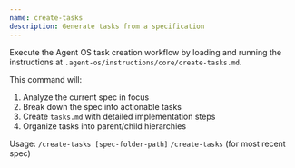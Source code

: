 ```yaml
---
name: create-tasks
description: Generate tasks from a specification
---
```


Execute the Agent OS task creation workflow by loading and running the instructions at `.agent-os/instructions/core/create-tasks.md`.

This command will:
1. Analyze the current spec in focus
2. Break down the spec into actionable tasks
3. Create `tasks.md` with detailed implementation steps
4. Organize tasks into parent/child hierarchies

Usage: `/create-tasks [spec-folder-path]`
       `/create-tasks` (for most recent spec)